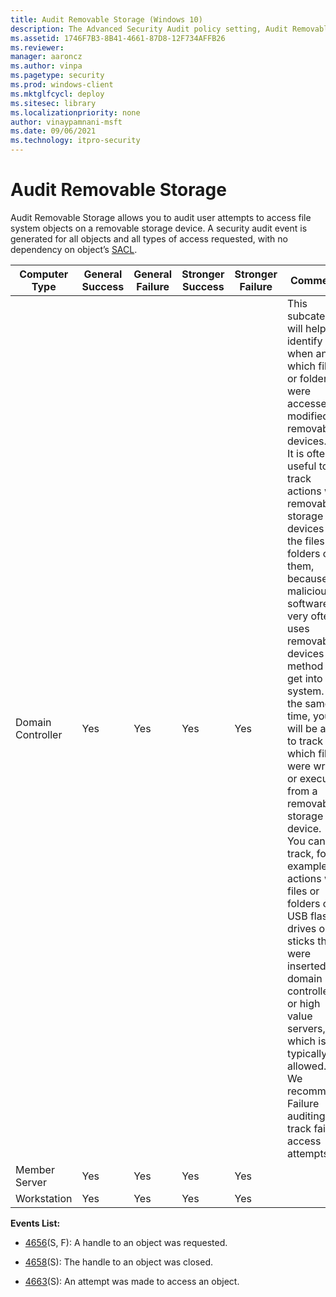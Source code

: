 ```yaml
---
title: Audit Removable Storage (Windows 10)
description: The Advanced Security Audit policy setting, Audit Removable Storage, determines when there is a read or a write to a removable drive.
ms.assetid: 1746F7B3-8B41-4661-87D8-12F734AFFB26
ms.reviewer: 
manager: aaroncz
ms.author: vinpa
ms.pagetype: security
ms.prod: windows-client
ms.mktglfcycl: deploy
ms.sitesec: library
ms.localizationpriority: none
author: vinaypamnani-msft
ms.date: 09/06/2021
ms.technology: itpro-security
---
```


# Audit Removable Storage


Audit Removable Storage allows you to audit user attempts to access file system objects on a removable storage device. A security audit event is generated for all objects and all types of access requested, with no dependency on object’s [SACL](/windows/win32/secauthz/access-control-lists).

| Computer Type     | General Success | General Failure | Stronger Success | Stronger Failure | Comments                                                                                                                                                                                                                                                                                                                                                                                                                                                                                                                                                                                                                                                                                                                         |
|-------------------|-----------------|-----------------|------------------|------------------|----------------------------------------------------------------------------------------------------------------------------------------------------------------------------------------------------------------------------------------------------------------------------------------------------------------------------------------------------------------------------------------------------------------------------------------------------------------------------------------------------------------------------------------------------------------------------------------------------------------------------------------------------------------------------------------------------------------------------------|
| Domain Controller | Yes             | Yes             | Yes              | Yes              | This subcategory will help identify when and which files or folders were accessed or modified on removable devices.<br>It is often useful to track actions with removable storage devices and the files or folders on them, because malicious software very often uses removable devices as a method to get into the system. At the same time, you will be able to track which files were written or executed from a removable storage device.<br>You can track, for example, actions with files or folders on USB flash drives or sticks that were inserted into domain controllers or high value servers, which is typically not allowed. <br>We recommend Failure auditing to track failed access attempts. |
| Member Server     | Yes             | Yes             | Yes              | Yes              |                                                                                                                                                                                                                                                                                                                                                                                                                                                                                                                                                                                                                                                                                                                                  |
| Workstation       | Yes             | Yes             | Yes              | Yes              |                                                                                                                                                                                                                                                                                                                                                                                                                                                                                                                                                                                                                                                                                                                                  |

**Events List:**

-   [4656](event-4656.md)(S, F): A handle to an object was requested.

-   [4658](event-4658.md)(S): The handle to an object was closed.

-   [4663](event-4663.md)(S): An attempt was made to access an object.